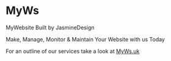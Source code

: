 # MyWs
MyWebsite
Built by JasmineDesign

Make, Manage, Monitor &amp; Maintain Your Website with us Today

For an outline of our services take a look at [MyWs.uk](https://myws.uk/ "MyWs")
